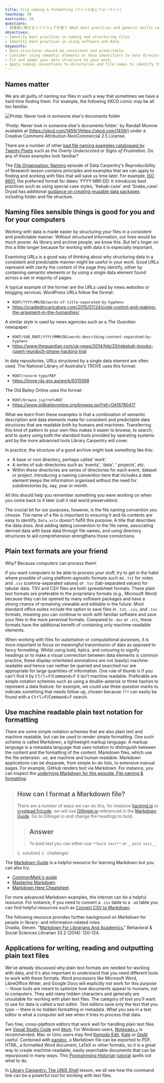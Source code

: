 ```yaml
---
title: File naming & formatting（ファイル名とフォーマット）
teaching: 30
exercises: 10
questions:
- 図書館に関するソフトウェアを使う What best practices and generic skills can be used to successfully use and create library related programs?
objectives:
- Identify best practices in naming and structuring files.
- Identify best practices in using software and data.
keypoints:
- Data structures should be consistent and predictable.
- Consider using semantic elements or data identifiers to data directories.
- Fit and adapt your data structure to your work.
- Apply naming conventions to directories and file names to identify them, to create associations between data elements, and to assist with the long term readability and comprehension of your data structures.
---
```


## Names matter

We are all guilty of naming our files in such a way that sometimes we have a hard time finding them. For example, the following XKCD comic may be all too familiar.

![Protip: Never look in someone else's documents folder](../files/someone_elses_documents_folder.png)

'Protip: Never look in someone else's documents folder.' by Randall Munroe available at [https://xkcd.com/1459/](https://xkcd.com/1459/) under a Creative Commons Attribution-NonCommercial 2.5 License.

There are a number of other [bad file naming examples catalogued by Twenty Pixels](http://20px.com/blog/2015/07/16/catalogue-bad-file-naming/) such as the _Overly Underscored_ or _Signs of Frustration_. Do any of these examples look familiar?

The [File Organisation: Naming](https://datacarpentry.org/rr-organization1/01-file-naming/index.html) episode of Data Carpentry's Reproducibility of Research lesson contains principles and examples that we can apply to finding and working with files that will save us time later. For example, [ISO 8601](https://en.wikipedia.org/wiki/ISO_8601), the preferred format for dates: YYYY-MM-DD. It introduces best practices such as using special case styles, 'Kebab-case' and 'Snake_case'. Dryad has additional [guidance on creating reusable data packages](https://datadryad.org/stash/best_practices) including folder and file structure.

## Naming files sensible things is good for you and for your computers

Working with data is made easier by structuring your files in a consistent and predictable manner. Without structured information, our lives would be much poorer. As library and archive people, we know this. But let's linger on this a little longer because for working with data it is especially important.

Examining URLs is a good way of thinking about why structuring data in a consistent and predictable manner might be useful in your work. Good URLs represent with clarity the content of the page they identify, either by containing semantic elements or by using a single data element found across a set or majority of pages.

A typical example of the former are the URLs used by news websites or blogging services. WordPress URLs follow the format:

-   `ROOT/YYYY/MM/DD/words-of-title-separated-by-hyphens`
-   <https://cradledincaricature.com/2015/07/24/code-control-and-making-the-argument-in-the-humanities/>

A similar style is used by news agencies such as a *The Guardian* newspaper:

-   `ROOT/SUB_ROOT/YYYY/MMM/DD/words-describing-content-separated-by-hyphens`
-   <https://www.theguardian.com/uk-news/2014/feb/20/rebekah-brooks-rupert-murdoch-phone-hacking-trial>

In data repositories, URLs structured by a single data element are often used. The National Library of Australia's TROVE uses this format:

-   `ROOT/record-type/REF`
-   <https://trove.nla.gov.au/work/6315568>

The Old Bailey Online uses the format:

-   `ROOT/browse.jsp?ref=REF`
-   <https://www.oldbaileyonline.org/browse.jsp?ref=OA16780417>

What we learn from these examples is that a combination of semantic description and data elements make for consistent and predictable data structures that are readable both by humans and machines. Transferring this kind of pattern to your own files makes it easier to browse, to search, and to query using both the standard tools provided by operating systems and by the more advanced tools Library Carpentry will cover.

In practice, the structure of a good archive might look something like this:

- A base or root directory, perhaps called 'work'.
- A series of sub-directories such as 'events', 'data', ' projects', etc.
- Within these directories are series of directories for each event, dataset or project. Introducing a naming convention here that includes a date element keeps the information organised without the need for subdirectories by, say, year or month.

All this should help you remember something you were working on when you come back to it later (call it real world preservation).

The crucial bit for our purposes, however, is the file naming convention you choose. The name of a file is important to ensuring it and its contents are easy to identify. `Data.xslx` doesn't fulfill this purpose. A title that describes the data does. And adding dating convention to the file name, associating derived data with base data through file names, and using directory structures to aid comprehension strengthens those connections.

## Plain text formats are your friend

Why? Because computers can process them!

If you want computers to be able to process your stuff, try to get in the habit where possible of using platform-agnostic formats such as `.txt` for notes and `.csv` (comma-separated values) or `.tsv` (tab-separated values) for tabular data. TSV and CSV files are both spreadsheet formats. These plain text formats are preferable to the proprietary formats (e.g., Microsoft Word)  because they can be opened by many software packages and have a strong chance of remaining viewable and editable in the future. Most standard office suites include the option to save files in `.txt`, `.csv`, and `.tsv` formats, meaning you can continue to work with familiar software and save your files in the more perennial formats. Compared to `.doc` or `.xls`, these formats have the additional benefit of containing only machine-readable elements. 

When working with files for automation or computational purposes, it is more important to focus on meaningful transmission of data as opposed to fancy formatting. Whilst using bold, italics, and colouring to signify headings or to make a visual connection between data elements is common practice, these display-orientated annotations are not (easily) machine-readable and hence can neither be queried and searched nor are appropriate for large quantities of information. One rule of thumb is if you can't find it by <kbd>Ctrl</kbd>+<kbd>F</kbd>/<kbd>Command</kbd>+<kbd>F</kbd> it isn't machine readable. Preferable are simple notation schemes such as using a double-asterisk or three hashes to represent a data feature: for example, we could use three question marks to indicate something that needs follow up, chosen because `???` can easily be found with a <kbd>Ctrl</kbd>+<kbd>F</kbd>/<kbd>Command</kbd>+<kbd>F</kbd> search.

## Use machine readable plain text notation for formatting

There are some simple notation schemes that are also plain text and machine readable, but can be used to render simple formatting. One such scheme is called Markdown, a lightweight markup language. A markup language is a metadata language that uses notation to distinguish between the content and the formatting of the content. Markdown files, which use the file extension `.md`, are machine and human readable. Markdown applications can be disparate, from simple to-do lists, to extensive manual pages. For example, GitHub renders text via Markdown. For instance, you can inspect the [underlying Markdown for this episode, File naming & formatting](https://github.com/LibraryCarpentry/lc-overview/blob/gh-pages/_episodes/06-file-naming-formatting.md).

> ## How can I format a Markdown file?
>
> There are a number of ways we can do this, for instance [hackmd.io](https://hackmd.io/) or [cryptpad.fr/code](https://cryptpad.fr/code), we will use [Dillinger.io](https://dillinger.io/) referenced in the [Markdown Guide](https://www.markdownguide.org/). Go to Dillinger.io and change the headings to bold.
>
> > ## Answer
> >
> > To bold text you can either use `**bold text**` or  `__bold text__`.
> > 
> {: .solution}
{: .challenge}

The [Markdown Guide](https://www.markdownguide.org/) is a helpful resource for learning Markdown but you can also try:

- [CommonMark's guide](https://commonmark.org/help/)
- [Mastering Markdown](https://guides.github.com/features/mastering-markdown/). 
- [Markdown Here Cheatsheet](https://github.com/adam-p/markdown-here/wiki/Markdown-Here-Cheatsheet). 

For more advanced Markdown examples, the internet can be a helpful resource. For instance, if you need to convert a `.csv` table to a `.md` table you can find helpful resources such as [Convert CSV to Markdown](http://www.convertcsv.com/csv-to-markdown.htm).

The following resource provides further background on Markdown for people in library- and information-related roles:   
Ovadia, Steven. "[Markdown For Librarians And Academics.](https://academicworks.cuny.edu/cgi/viewcontent.cgi?article=1006&context=lg_pubs)" Behavioral & Social Sciences Librarian 33.2 (2014): 120-124.

## Applications for writing, reading and outputting plain text files

We've already discussed why plain text formats are needed for working with data, and it's also important to understand that you need different tools to work with these formats. Word processors like Microsoft Word, LibreOffice Writer, and Google Docs will explicitly _not_ work for this purpose -- those tools are meant to optimize how documents appear to humans, not to computers. They add many hidden characters and generally are unsuitable for working with plain text files. The category of tool you'll want to use for data is called a _text editor_. Text editors save only the text that you type -- there is no hidden formatting or metadata. What you see in a text editor is what a computer will see when it tries to process that data.       

Two free, cross-platform editors that work well for handling plain text files are [Visual Studio Code](https://code.visualstudio.com/) and [Atom](https://atom.io/). For Windows users, [Notepad++](http://notepad-plus-plus.org/) is recommended. Mac or Unix users may find [Komodo Edit](https://www.activestate.com/products/komodo-ide/downloads/edit/), [Kate](https://kate-editor.org/) or [Gedit](https://wiki.gnome.org/Apps/Gedit) useful.
Combined with [pandoc](http://pandoc.org/), a Markdown file can be exported to PDF, HTML, a formatted Word document, LaTeX or other formats, so it is a great way to create machine-readable, easily searchable documents that can be repurposed in many ways. This [Programming Historian](https://programminghistorian.org/) [tutorial](https://programminghistorian.org/en/lessons/sustainable-authorship-in-plain-text-using-pandoc-and-markdown) spells out what to do.

In [Library Carpentry: The UNIX Shell](https://librarycarpentry.org/lc-shell/) lesson, we all see how the command line can be a powerful tool for working with text files.
